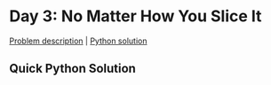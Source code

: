 # Day 3: No Matter How You Slice It

[Problem description](https://adventofcode.com/2018/day/3) | [Python solution](./slice_it.py)

## Quick Python Solution

```

```
